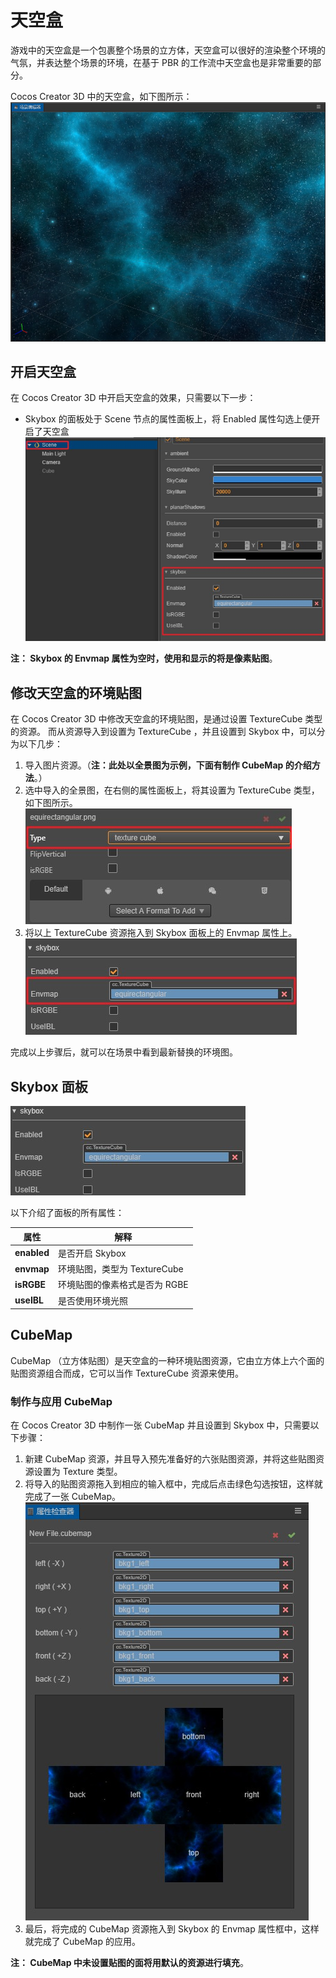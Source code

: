 # 天空盒

游戏中的天空盒是一个包裹整个场景的立方体，天空盒可以很好的渲染整个环境的气氛，并表达整个场景的环境，在基于 PBR 的工作流中天空盒也是非常重要的部分。

 Cocos Creator 3D 中的天空盒，如下图所示：
![skybox](skybox/Skybox.jpg)

## 开启天空盒

在 Cocos Creator 3D 中开启天空盒的效果，只需要以下一步：

- Skybox 的面板处于 Scene 节点的属性面板上，将 Enabled 属性勾选上便开启了天空盒
![开启 skybox](skybox/SkyboxPanel.jpg)

**注： Skybox 的 Envmap 属性为空时，使用和显示的将是像素贴图**。

## 修改天空盒的环境贴图

在 Cocos Creator 3D 中修改天空盒的环境贴图，是通过设置 TextureCube 类型的资源。
而从资源导入到设置为 TextureCube ，并且设置到 Skybox 中，可以分为以下几步：

1. 导入图片资源。（**注：此处以全景图为示例，下面有制作 CubeMap 的介绍方法**。）
2. 选中导入的全景图，在右侧的属性面板上，将其设置为 TextureCube 类型，如下图所示。
![设置为 TextureCube](skybox/TextureCube.jpg)
3. 将以上 TextureCube 资源拖入到 Skybox 面板上的 Envmap 属性上。
![设置天空盒的环境贴图](skybox/EnvmapSet.jpg)

完成以上步骤后，就可以在场景中看到最新替换的环境图。

## Skybox 面板

![ skybox 面板](skybox/SkyboxDetail.jpg)

以下介绍了面板的所有属性：

属性 | 解释
---|---
**enabled** | 是否开启 Skybox
**envmap** | 环境贴图，类型为 TextureCube
**isRGBE** | 环境贴图的像素格式是否为 RGBE
**useIBL** | 是否使用环境光照

## CubeMap

CubeMap （立方体贴图）是天空盒的一种环境贴图资源，它由立方体上六个面的贴图资源组合而成，它可以当作 TextureCube 资源来使用。

### 制作与应用 CubeMap

在 Cocos Creator 3D 中制作一张 CubeMap 并且设置到 Skybox 中，只需要以下步骤：

1. 新建 CubeMap 资源，并且导入预先准备好的六张贴图资源，并将这些贴图资源设置为 Texture 类型。
2. 将导入的贴图资源拖入到相应的输入框中，完成后点击绿色勾选按钮，这样就完成了一张 CubeMap。
![设置为 CubeMap](skybox/CubeMap.jpg)
3. 最后，将完成的 CubeMap 资源拖入到 Skybox 的 Envmap 属性框中，这样就完成了 CubeMap 的应用。

**注： CubeMap 中未设置贴图的面将用默认的资源进行填充**。
